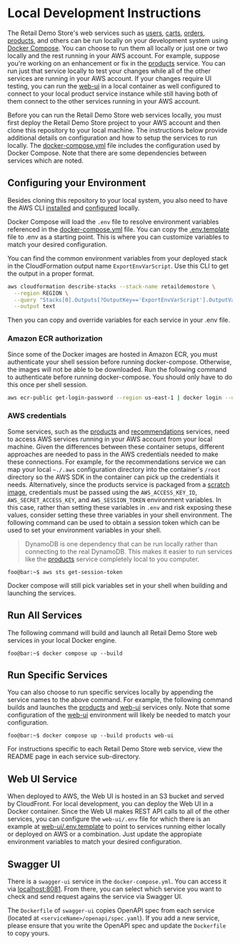 # Local Development Instructions

The Retail Demo Store's web services such as [users](https://github.com/aws-samples/retail-demo-store/tree/master/src/users), [carts](https://github.com/aws-samples/retail-demo-store/tree/master/src/carts), [orders](https://github.com/aws-samples/retail-demo-store/tree/master/src/orders), [products](https://github.com/aws-samples/retail-demo-store/tree/master/src/products), and others can be run locally on your development system using [Docker Compose](https://docs.docker.com/compose/). You can choose to run them all locally or just one or two locally and the rest running in your AWS account. For example, suppose you're working on an enhancement or fix in the [products](https://github.com/aws-samples/retail-demo-store/tree/master/src/products) service. You can run just that service locally to test your changes while all of the other services are running in your AWS account. If your changes require UI testing, you can run the [web-ui](https://github.com/aws-samples/retail-demo-store/tree/master/src/web-ui) in a local container as well configured to connect to your local product service instance while still having both of them connect to the other services running in your AWS account.

Before you can run the Retail Demo Store web services locally, you must first deploy the Retail Demo Store project to your AWS account and then clone this repository to your local machine. The instructions below provide additional details on configuration and how to setup the services to run locally. The [docker-compose.yml](https://github.com/aws-samples/retail-demo-store/tree/master/src/docker-compose.yml) file includes the configuration used by Docker Compose. Note that there are some dependencies between services which are noted.

## Configuring your Environment

Besides cloning this repository to your local system, you also need to have the AWS CLI [installed](https://docs.aws.amazon.com/cli/latest/userguide/cli-chap-install.html) and [configured](https://docs.aws.amazon.com/cli/latest/userguide/cli-chap-configure.html) locally.

Docker Compose will load the `.env` file to resolve environment variables referenced in the [docker-compose.yml](https://github.com/aws-samples/retail-demo-store/tree/master/src/docker-compose.yml) file. You can copy the [.env.template](https://github.com/aws-samples/retail-demo-store/tree/master/src/.env.template) file to .env
as a starting point. This is where you can customize variables to match your desired configuration.

You can find the common environment variables from your deployed stack in the CloudFormation output name `ExportEnvVarScript`. Use this CLI to get the output in a proper format.

```sh
aws cloudformation describe-stacks --stack-name retaildemostore \
  --region REGION \
  --query "Stacks[0].Outputs[?OutputKey=='ExportEnvVarScript'].OutputValue" \
  --output text
```

Then you can copy and override variables for each service in your .env file.


### Amazon ECR authorization

Since some of the Docker images are hosted in Amazon ECR, you must authenticate your shell session before running docker-compose. Otherwise, the images will not be able to be downloaded. Run the following command to authenticate before running docker-compose. You should only have to do this once per shell session.

```sh
aws ecr-public get-login-password --region us-east-1 | docker login --username AWS --password-stdin public.ecr.aws
```

### AWS credentials

Some services, such as the [products](https://github.com/aws-samples/retail-demo-store/tree/master/src/products) and [recommendations](https://github.com/aws-samples/retail-demo-store/tree/master/src/recommendations) services, need to access AWS services running in your AWS account from your local machine. Given the differences between these container setups, different approaches are needed to pass in the AWS credentials needed to make these connections. For example, for the recommendations service we can map your local `~./.aws` configuration directory into the container's `/root` directory so the AWS SDK in the container can pick up the credentials it needs. Alternatively, since the products service is packaged from a [scratch image](https://hub.docker.com/_/scratch), credentials must be passed using the `AWS_ACCESS_KEY_ID`, `AWS_SECRET_ACCESS_KEY`, and `AWS_SESSION_TOKEN` environment variables. In this case, rather than setting these variables in `.env` and risk exposing these values, consider setting these three variables in your shell environment. The following command can be used to obtain a session token which can be used to set your environment variables in your shell.

> DynamoDB is one dependency that can be run locally rather than connecting to the real DynamoDB. This makes it easier to run services like the [products](https://github.com/aws-samples/retail-demo-store/tree/master/src/products) service completely local to you computer.

```console
foo@bar:~$ aws sts get-session-token
```

Docker compose will still pick variables set in your shell when building and launching the services.


## Run All Services

The following command will build and launch all Retail Demo Store web services in your local Docker engine.

```console
foo@bar:~$ docker compose up --build
```

## Run Specific Services

You can also choose to run specific services locally by appending the service names to the above command. For example, the following command builds and launches the [products](./products) and [web-ui](./web-ui) services only. Note that some configuration of the [web-ui](./web-ui) environment will likely be needed to match your configuration.

```console
foo@bar:~$ docker compose up --build products web-ui
```

For instructions specific to each Retail Demo Store web service, view the README page in each service sub-directory.

## Web UI Service

When deployed to AWS, the Web UI is hosted in an S3 bucket and served by CloudFront. For local development, you can deploy the Web UI in a Docker container. Since the Web UI makes REST API calls to all of the other services, you can configure the `web-ui/.env` file for which there is an example at [web-ui/.env.template](web-ui/.env.template) to point to services running either locally or deployed on AWS or a combination. Just update the appropiate environment variables to match your desired configuration.


## Swagger UI

There is a `swagger-ui` service in the `docker-compose.yml`. You can access it via [localhost:8081](http://localhost:8081). From there, you can select which service you want to check and send request agains the service via Swagger UI.

The `Dockerfile` of `swagger-ui` copies OpenAPI spec from each service (located at `<serviceName>/openapi/spec.yaml`). If you add a new service, please ensure that you write the OpenAPI spec and update the `Dockerfile` to copy yours.